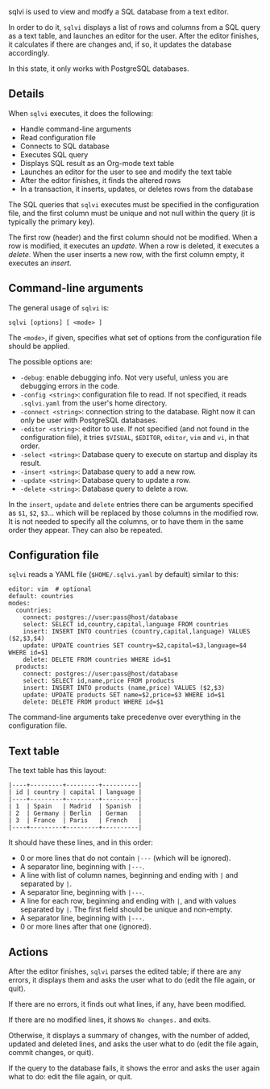 sqlvi is used to view and modfy a SQL database from a text editor.

In order to do it, `sqlvi` displays a list of rows and columns from
a SQL query as a text table, and launches an editor for the user.
After the editor finishes, it calculates if there are changes and, if so,
it updates the database accordingly.

In this state, it only works with PostgreSQL databases.

## Details

When `sqlvi` executes, it does the following:
- Handle command-line arguments
- Read configuration file
- Connects to SQL database
- Executes SQL query
- Displays SQL result as an Org-mode text table
- Launches an editor for the user to see and modify the text table
- After the editor finishes, it finds the altered rows
- In a transaction, it inserts, updates, or deletes rows from the database

The SQL queries that `sqlvi` executes must be specified in the configuration file,
and the first column must be unique and not null within the query
(it is typically the primary key).

The first row (header) and the first column should not be modified.
When a row is modified, it executes an *update*.
When a row is deleted, it executes a *delete*.
When the user inserts a new row, with the first column empty, it executes an *insert*.

## Command-line arguments

The general usage of `sqlvi` is:

    sqlvi [options] [ <mode> ]

The `<mode>`, if given, specifies what set of options from the configuration file should
be applied.

The possible options are:

- `-debug`: enable debugging info.  Not very useful,
  unless you are debugging errors in the code.
- `-config <string>`: configuration file to read.
  If not specified, it reads `.sqlvi.yaml` from the user's
  home directory.
- `-connect <string>`: connection string to the database.
  Right now it can only be user with PostgreSQL databases.
- `-editor <string>`: editor to use.  If not specified
  (and not found in the configuration file), it tries `$VISUAL`,
  `$EDITOR`, `editor`, `vim` and `vi`, in that order.
- `-select <string>`: Database query to execute on startup and
  display its result.
- `-insert <string>`: Database query to add a new row.
- `-update <string>`: Database query to update a row.
- `-delete <string>`: Database query to delete a row.

In the `insert`, `update` and `delete` entries there can be arguments
specified as `$1`, `$2`, `$3`... which will be replaced by those
columns in the modified row.  It is not needed to specify all the columns, or to
have them in the same order they appear.  They can also be repeated.

## Configuration file

`sqlvi` reads a YAML file (`$HOME/.sqlvi.yaml` by default) similar to this:

    editor: vim  # optional
    default: countries
    modes:
      countries:
        connect: postgres://user:pass@host/database
        select: SELECT id,country,capital,language FROM countries
        insert: INSERT INTO countries (country,capital,language) VALUES ($2,$3,$4)
        update: UPDATE countries SET country=$2,capital=$3,language=$4 WHERE id=$1
        delete: DELETE FROM countries WHERE id=$1
      products:
        connect: postgres://user:pass@host/database
        select: SELECT id,name,price FROM products
        insert: INSERT INTO products (name,price) VALUES ($2,$3)
        update: UPDATE products SET name=$2,price=$3 WHERE id=$1
        delete: DELETE FROM product WHERE id=$1

The command-line arguments take precedenve over everything in the configuration file.

## Text table

The text table has this layout:

    |----+---------+---------+----------|
    | id | country | capital | language |
    |----+---------+---------+----------|
    | 1  | Spain   | Madrid  | Spanish  |
    | 2  | Germany | Berlin  | German   |
    | 3  | France  | Paris   | French   |
    |----+---------+---------+----------|

It should have these lines, and in this order:
- 0 or more lines that do not contain `|---` (which will be ignored).
- A separator line, beginning with `|---`.
- A line with list of column names, beginning and ending with `|` and separated by `|`.
- A separator line, beginning with `|---`.
- A line for each row, beginning and ending with `|`, and with values separated by `|`.
  The first field should be unique and non-empty.
- A separator line, beginning with `|---`.
- 0 or more lines after that one (ignored).

## Actions

After the editor finishes, `sqlvi` parses the edited table; if there are any errors,
it displays them and asks the user what to do (edit the file again, or quit).

If there are no errors, it finds out what lines, if any, have been modified.

If there are no modified lines, it shows `No changes.` and exits.

Otherwise, it displays a summary of changes, with the number of added,
updated and deleted lines, and asks the user what to do (edit the file again,
commit changes, or quit).

If the query to the database fails, it shows the error and asks the user again
what to do: edit the file again, or quit.
